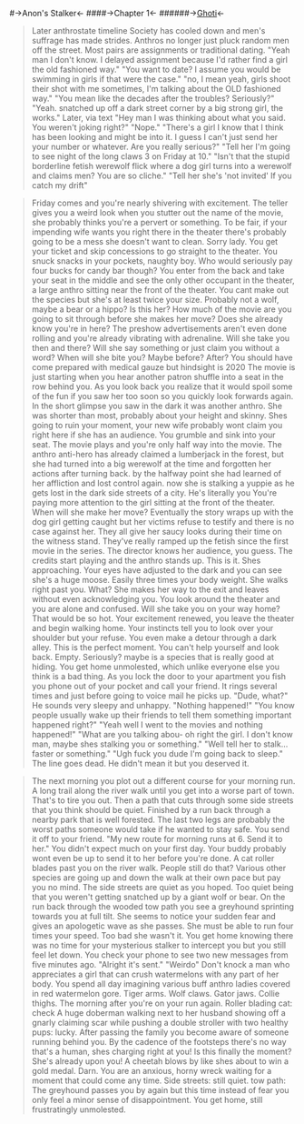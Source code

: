 #->Anon's Stalker<-
####->Chapter 1<-
######->[Ghoti](https://rentry.org/GhotiWriter)<-

>Later anthrostate timeline
>Society has cooled down and men's suffrage has made strides.
>Anthros no longer just pluck random men off the street.
>Most pairs are assignments or traditional dating.
"Yeah man I don't know. I delayed assignment because I'd rather find a girl the old fashioned way."
>"You want to date? I assume you would be swimming in girls if that were the case."
"no, I mean yeah, girls shoot their shot with me sometimes, I'm talking about the OLD fashioned way."
>"You mean like the decades after the troubles? Seriously?"
"Yeah. snatched up off a dark street corner by a big strong girl, the works."
>Later, via text
>"Hey man I was thinking about what you said. You weren't joking right?"
"Nope."
>"There's a girl I know that I think has been looking and might be into it. I guess I can't just send her your number or whatever. Are you really serious?"
"Tell her I'm going to see night of the long claws 3 on Friday at 10."
>"Isn't that the stupid borderline fetish werewolf flick where a dog girl turns into a werewolf and claims men? You are so cliche." 
"Tell her she's 'not invited' If you catch my drift"

>Friday comes and you're nearly shivering with excitement.
>The teller gives you a weird look when you stutter out the name of the movie, she probably thinks you're a pervert or something.
>To be fair, if your impending wife wants you right there in the theater there's probably going to be a mess she doesn't want to clean.
>Sorry lady.
>You get your ticket and skip concessions to go straight to the theater.
>You snuck snacks in your pockets, naughty boy.
>Who would seriously pay four bucks for candy bar though?
>You enter from the back and take your seat in the middle and see the only other occupant in the theater, a large anthro sitting near the front of the theater. 
>You cant make out the species but she's at least twice your size.
>Probably not a wolf, maybe a bear or a hippo? 
>Is this her? How much of the movie are you going to sit through before she makes her move? Does she already know you're in here? 
>The preshow advertisements aren't even done rolling and you're already vibrating with adrenaline.
>Will she take you then and there?
>Will she say something or just claim you without a word?
>When will she bite you? Maybe before? After? 
>You should have come prepared with medical gauze but hindsight is 2020
>The movie is just starting when you hear another patron shuffle into a seat in the row behind you. 
>As you look back you realize that it would spoil some of the fun if you saw her too soon so you quickly look forwards again.
>In the short glimpse you saw in the dark it was another anthro. She was shorter than most, probably about your height and skinny. 
>Shes going to ruin your moment, your new wife probably wont claim you right here if she has an audience. 
>You grumble and sink into your seat.
>The movie plays and you're only half way into the movie.
>The anthro anti-hero has already claimed a lumberjack in the forest, but she had turned into a big werewolf at the time and forgotten her actions after turning back.
>by the halfway point she had learned of her affliction and lost control again.
>now she is stalking a yuppie as he gets lost in the dark side streets of a city.
>He's literally you
>You're paying more attention to the girl sitting at the front of the theater.
>When will she make her move? 
>Eventually the story wraps up with the dog girl getting caught but her victims refuse to testify and there is no case against her.
>They all give her saucy looks during their time on the witness stand.
>They've really ramped up the fetish since the first movie in the series.
>The director knows her audience, you guess. 
>The credits start playing and the anthro stands up.
>This is it.
>Shes approaching.
>Your eyes have adjusted to the dark and you can see she's a huge moose.
>Easily three times your body weight.
>She walks right past you. 
>What?
>She makes her way to the exit and leaves without even acknowledging you.
>You look around the theater and you are alone and confused. 
>Will she take you on your way home?
>That would be so hot.
>Your excitement renewed, you leave the theater and begin walking home. 
>Your instincts tell you to look over your shoulder but your refuse. 
>You even make a detour through a dark alley. 
>This is the perfect moment.
>You can't help yourself and look back.
>Empty. Seriously? maybe is a species that is really good at hiding. 
>You get home unmolested, which unlike everyone else you think is a bad thing. 
>As you lock the door to your apartment you fish you phone out of your pocket and call your friend. 
>It rings several times and just before going to voice mail he picks up. "Dude, what?"
>He sounds very sleepy and unhappy.
"Nothing happened!" 
>"You know people usually wake up their friends to tell them something important happened right?" 
"Yeah well I went to the movies and nothing happened!" 
>"What are you talking abou- oh right the girl. I don't know man, maybe shes stalking you or something." 
"Well tell her to stalk... faster or something."
>"Ugh fuck you dude I'm going back to sleep." 
>The line goes dead.
>He didn't mean it but you deserved it.

>The next morning you plot out a different course for your morning run.
>A long trail along the river walk until you get into a worse part of town.
>That's to tire you out.
>Then a path that cuts through some side streets that you think should be quiet.
>Finished by a run back through a nearby park that is well forested. 
>The last two legs are probably the worst paths someone would take if he wanted to stay safe. 
>You send it off to your friend. "My new route for morning runs at 6. Send it to her."
>You didn't expect much on your first day. Your buddy probably wont even be up to send it to her before you're done. 
>A cat roller blades past you on the river walk. 
>People still do that?
>Various other species are going up and down the walk at their own pace but pay you no mind.
>The side streets are quiet as you hoped. 
>Too quiet being that you weren't getting snatched up by a giant wolf or bear.
>On the run back through the wooded tow path you see a greyhound sprinting towards you at full tilt. 
>She seems to notice your sudden fear and gives an apologetic wave as she passes. 
>She must be able to run four times your speed. 
>Too bad she wasn't it. 
>You get home knowing there was no time for your mysterious stalker to intercept you but you still feel let down.
>You check your phone to see two new messages from five minutes ago.
>"Alright it's sent."
>"Weirdo"
>Don't knock a man who appreciates a girl that can crush watermelons with any part of her body. 
>You spend all day imagining various buff anthro ladies covered in red watermelon gore.
>Tiger arms.
>Wolf claws.
>Gator jaws.
>Collie thighs.
>The morning after you're on your run again.
>Roller blading cat: check
>A huge doberman walking next to her husband showing off a gnarly claiming scar while pushing a double stroller with two healthy pups: lucky.
>After passing the family you become aware of someone running behind you.
>By the cadence of the footsteps there's no way that's a human, shes charging right at you!
>Is this finally the moment?
>She's already upon you!
>A cheetah blows by like shes about to win a gold medal.
>Darn.
>You are an anxious, horny wreck waiting for a moment that could come any time. 
>Side streets: still quiet.
>tow path: The greyhound passes you by again but this time instead of fear you only feel a minor sense of disappointment. 
>You get home, still frustratingly unmolested.